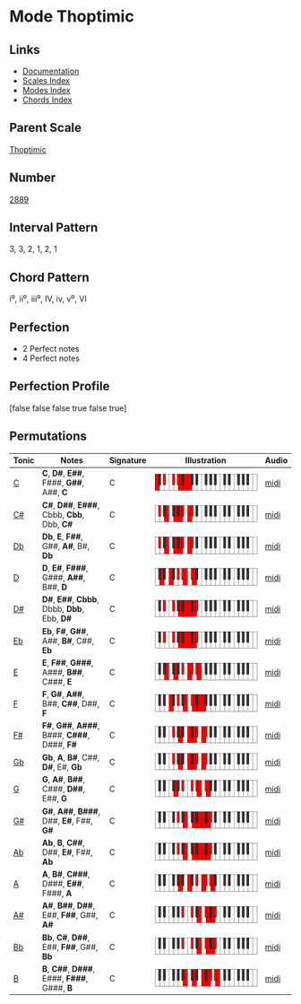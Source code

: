 # Mode Thoptimic

## Links

- [Documentation](index.md)
- [Scales Index](Scales.md)
- [Modes Index](Modes.md)
- [Chords Index](Chords.md)

## Parent Scale

[Thoptimic](ScaleThoptimic.md)

## Number

[2889](https://ianring.com/musictheory/scales/2889)

## Interval Pattern

3, 3, 2, 1, 2, 1

## Chord Pattern

i⁰, ii⁰, iii⁰, IV, iv, v⁰, VI

## Perfection

- 2 Perfect notes
- 4 Perfect notes

## Perfection Profile

[false false false true false true]

## Permutations

| Tonic | Notes | Signature | Illustration | Audio |
|-------|-------|-----------|--------------|-------|
| [C](ModeCNaturalThoptimic.md) | **C**, **D#**, **E##**, F###, **G##**, A##, **C** | C | ![CNaturalThoptimic](ModeCNaturalThoptimic.png) | [midi](https://github.com/edipermadi/music/blob/main/docs/ModeCNaturalThoptimic.mid?raw=true) |
| [C#](ModeCSharpThoptimic.md) | **C#**, **D##**, **E###**, Cbbb, **Cbb**, Dbb, **C#** | C | ![CSharpThoptimic](ModeCSharpThoptimic.png) | [midi](https://github.com/edipermadi/music/blob/main/docs/ModeCSharpThoptimic.mid?raw=true) |
| [Db](ModeDFlatThoptimic.md) | **Db**, **E**, **F##**, G##, **A#**, B#, **Db** | C | ![DFlatThoptimic](ModeDFlatThoptimic.png) | [midi](https://github.com/edipermadi/music/blob/main/docs/ModeDFlatThoptimic.mid?raw=true) |
| [D](ModeDNaturalThoptimic.md) | **D**, **E#**, **F###**, G###, **A##**, B##, **D** | C | ![DNaturalThoptimic](ModeDNaturalThoptimic.png) | [midi](https://github.com/edipermadi/music/blob/main/docs/ModeDNaturalThoptimic.mid?raw=true) |
| [D#](ModeDSharpThoptimic.md) | **D#**, **E##**, **Cbbb**, Dbbb, **Dbb**, Ebb, **D#** | C | ![DSharpThoptimic](ModeDSharpThoptimic.png) | [midi](https://github.com/edipermadi/music/blob/main/docs/ModeDSharpThoptimic.mid?raw=true) |
| [Eb](ModeEFlatThoptimic.md) | **Eb**, **F#**, **G##**, A##, **B#**, C##, **Eb** | C | ![EFlatThoptimic](ModeEFlatThoptimic.png) | [midi](https://github.com/edipermadi/music/blob/main/docs/ModeEFlatThoptimic.mid?raw=true) |
| [E](ModeENaturalThoptimic.md) | **E**, **F##**, **G###**, A###, **B##**, C###, **E** | C | ![ENaturalThoptimic](ModeENaturalThoptimic.png) | [midi](https://github.com/edipermadi/music/blob/main/docs/ModeENaturalThoptimic.mid?raw=true) |
| [F](ModeFNaturalThoptimic.md) | **F**, **G#**, **A##**, B##, **C##**, D##, **F** | C | ![FNaturalThoptimic](ModeFNaturalThoptimic.png) | [midi](https://github.com/edipermadi/music/blob/main/docs/ModeFNaturalThoptimic.mid?raw=true) |
| [F#](ModeFSharpThoptimic.md) | **F#**, **G##**, **A###**, B###, **C###**, D###, **F#** | C | ![FSharpThoptimic](ModeFSharpThoptimic.png) | [midi](https://github.com/edipermadi/music/blob/main/docs/ModeFSharpThoptimic.mid?raw=true) |
| [Gb](ModeGFlatThoptimic.md) | **Gb**, **A**, **B#**, C##, **D#**, E#, **Gb** | C | ![GFlatThoptimic](ModeGFlatThoptimic.png) | [midi](https://github.com/edipermadi/music/blob/main/docs/ModeGFlatThoptimic.mid?raw=true) |
| [G](ModeGNaturalThoptimic.md) | **G**, **A#**, **B##**, C###, **D##**, E##, **G** | C | ![GNaturalThoptimic](ModeGNaturalThoptimic.png) | [midi](https://github.com/edipermadi/music/blob/main/docs/ModeGNaturalThoptimic.mid?raw=true) |
| [G#](ModeGSharpThoptimic.md) | **G#**, **A##**, **B###**, D##, **E#**, F##, **G#** | C | ![GSharpThoptimic](ModeGSharpThoptimic.png) | [midi](https://github.com/edipermadi/music/blob/main/docs/ModeGSharpThoptimic.mid?raw=true) |
| [Ab](ModeAFlatThoptimic.md) | **Ab**, **B**, **C##**, D##, **E#**, F##, **Ab** | C | ![AFlatThoptimic](ModeAFlatThoptimic.png) | [midi](https://github.com/edipermadi/music/blob/main/docs/ModeAFlatThoptimic.mid?raw=true) |
| [A](ModeANaturalThoptimic.md) | **A**, **B#**, **C###**, D###, **E##**, F###, **A** | C | ![ANaturalThoptimic](ModeANaturalThoptimic.png) | [midi](https://github.com/edipermadi/music/blob/main/docs/ModeANaturalThoptimic.mid?raw=true) |
| [A#](ModeASharpThoptimic.md) | **A#**, **B##**, **D##**, E##, **F##**, G##, **A#** | C | ![ASharpThoptimic](ModeASharpThoptimic.png) | [midi](https://github.com/edipermadi/music/blob/main/docs/ModeASharpThoptimic.mid?raw=true) |
| [Bb](ModeBFlatThoptimic.md) | **Bb**, **C#**, **D##**, E##, **F##**, G##, **Bb** | C | ![BFlatThoptimic](ModeBFlatThoptimic.png) | [midi](https://github.com/edipermadi/music/blob/main/docs/ModeBFlatThoptimic.mid?raw=true) |
| [B](ModeBNaturalThoptimic.md) | **B**, **C##**, **D###**, E###, **F###**, G###, **B** | C | ![BNaturalThoptimic](ModeBNaturalThoptimic.png) | [midi](https://github.com/edipermadi/music/blob/main/docs/ModeBNaturalThoptimic.mid?raw=true) |
